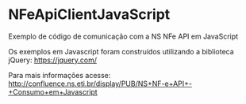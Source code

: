 # NFeApiClientJavaScript
Exemplo de código de comunicação com a NS NFe API em JavaScript

Os exemplos em Javascript foram construídos utilizando a biblioteca jQuery: https://jquery.com/

Para mais informações acesse: http://confluence.ns.eti.br/display/PUB/NS+NF-e+API+-+Consumo+em+Javascript
